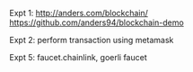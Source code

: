 Expt 1:
http://anders.com/blockchain/
https://github.com/anders94/blockchain-demo

Expt 2:
perform transaction using metamask

Expt 5:
faucet.chainlink, goerli faucet
